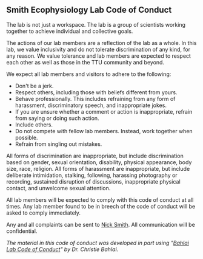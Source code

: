 ## Smith Ecophysiology Lab Code of Conduct

The lab is not just a workspace. 
The lab is a group of scientists working together to achieve individual and collective goals.

The actions of our lab members are a reflection of the lab as a whole.
In this lab, we value inclusivity and do not tolerate discrimination of any kind, for any reason.
We value tolerance and lab members are expected to respect each other as well as those in the TTU community and beyond.

We expect all lab members and visitors to adhere to the following:
* Don't be a jerk.
* Respect others, including those with beliefs different from yours.
* Behave professionally. This includes refraining from any form of harassment, discriminatory speech, and inappropriate jokes.
* If you are unsure whether a comment or action is inappropriate, refrain from saying or doing such action.
* Include others. 
* Do not compete with fellow lab members. Instead, work together when possible.
* Refrain from singling out mistakes.

All forms of discrimination are inappropriate, but include discrimination based on
gender, sexual orientation, disability, physical appearance, body size, race, religion.
All forms of harassment are inappropriate, but include 
deliberate intimidation, stalking, following, harassing photography or recording, sustained disruption of discussions, inappropriate physical contact, and unwelcome sexual attention.

All lab members will be expected to comply with this code of conduct at all times.
Any lab member found to be in breech of the code of conduct will be asked to comply immediately.

Any and all complaints can be sent to [Nick Smith](mailto:nick.smith@ttu.edu).
All communication will be confidential.



*The material in this code of conduct was developed in part using 
"[Bahlai Lab Code of Conduct](https://github.com/BahlaiLab/Policies/blob/master/Code_of_conduct.md)" 
by Dr. Christie Bahlai.*

